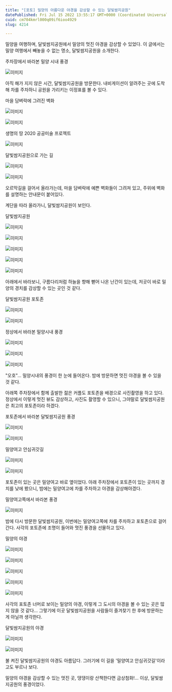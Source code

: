 ```yaml
---
title: "[포토] 밀양의 아름다운 야경을 감상할 수 있는 달빛쌈지공원"
datePublished: Fri Jul 15 2022 13:55:17 GMT+0000 (Coordinated Universal Time)
cuid: cm704kmrl000q09if6ioo4929
slug: 4214

---
```



밀양을 여행하며, 달빛쌈지공원에서 밀양의 멋진 야경을 감상할 수 있었다. 이 글에서는 밀양 여행에서 빼놓을 수 없는 명소, 달빛쌈지공원을 소개한다.

주차장에서 바라본 밀양 시내 풍경

![이미지](https://cdn.hashnode.com/res/hashnode/image/upload/v1739256708856/2f5b2809-d367-44fb-8ce4-07e5e0000429.jpeg)

아직 해가 지지 않은 시간, 달빛쌈지공원을 방문한다. 내비게이션이 알려주는 곳에 도착해 차를 주차하니 공원을 가리키는 이정표를 볼 수 있다.

마을 담벼락에 그려진 벽화

![이미지](https://cdn.hashnode.com/res/hashnode/image/upload/v1739256711030/25fc87a1-886d-44b2-99d0-7903ccc5eae7.jpeg)

![이미지](https://cdn.hashnode.com/res/hashnode/image/upload/v1739256713046/ec01aadb-e511-4cfa-8216-dd11333cf484.jpeg)

생명의 땅 2020 공공미술 프로젝트

![이미지](https://cdn.hashnode.com/res/hashnode/image/upload/v1739256714771/7e728ed3-4681-4747-b7ef-9e6557cb0108.jpeg)

달빛쌈지공원으로 가는 길

![이미지](https://cdn.hashnode.com/res/hashnode/image/upload/v1739256716632/e96cee59-49ef-45f1-bb94-6d18dfef84fb.jpeg)

![이미지](https://cdn.hashnode.com/res/hashnode/image/upload/v1739256718448/e9f2ad0e-8816-44ad-af71-f91d5d121c94.jpeg)

오르막길을 걸어서 올라가는데, 마을 담벼락에 예쁜 벽화들이 그려져 있고, 주위에 벽화를 설명하는 안내문이 붙어있다.

계단을 따라 올라가니, 달빛쌈지공원이 보인다.

달빛쌈지공원

![이미지](https://cdn.hashnode.com/res/hashnode/image/upload/v1739256720406/6cbdcfe7-ae1d-4fe9-989e-1b380c31d994.jpeg)

![이미지](https://cdn.hashnode.com/res/hashnode/image/upload/v1739256722262/cc59204c-3e8c-4eed-939d-9a7be3d16397.jpeg)

![이미지](https://cdn.hashnode.com/res/hashnode/image/upload/v1739256724305/7bf9d835-83cd-4fb5-b3c6-73e448ffd44b.jpeg)

![이미지](https://cdn.hashnode.com/res/hashnode/image/upload/v1739256726603/135f548a-d473-4e67-9b8c-16886bf49226.jpeg)

![이미지](https://cdn.hashnode.com/res/hashnode/image/upload/v1739256728518/85e44923-f001-4f23-a07a-7bd7cc9bc35d.jpeg)

아래에서 바라보니, 구름다리처럼 하늘을 향해 뻗어 나온 난간이 있는데, 저곳이 바로 밀양의 경치를 감상할 수 있는 곳인 것 같다.

달빛쌈지공원 포토존

![이미지](https://cdn.hashnode.com/res/hashnode/image/upload/v1739256730641/9b3f4ba2-19eb-46e9-a5ab-dbb8b2d2da29.jpeg)

![이미지](https://cdn.hashnode.com/res/hashnode/image/upload/v1739256732426/03c5ba49-cc2c-427e-9f6a-1696245dfa75.jpeg)

정상에서 바라본 밀양시내 풍경

![이미지](https://cdn.hashnode.com/res/hashnode/image/upload/v1739256734233/cceacfbc-1455-4c45-a201-a61e886ad089.jpeg)

![이미지](https://cdn.hashnode.com/res/hashnode/image/upload/v1739256736306/fe621d29-72b9-43a9-b28b-a677d8c16566.jpeg)

![이미지](https://cdn.hashnode.com/res/hashnode/image/upload/v1739256738291/ecc39662-85d8-4d57-a456-f13ac58ae577.jpeg)

"오호"... 밀양시내의 풍경이 한 눈에 들어온다. 밤에 방문하면 멋진 야경을 볼 수 있을 것 같다.

아래쪽 주차장에서 함께 출발한 젊은 커플도 포토존을 배경으로 사진촬영을 하고 있다. 정상에서 이렇게 멋진 뷰도 감상하고, 사진도 촬영할 수 있으니, 그야말로 달빛쌈지공원은 최고의 포토존이라 하겠다.

포토존에서 바라본 달빛쌈지공원 풍경

![이미지](https://cdn.hashnode.com/res/hashnode/image/upload/v1739256740399/78f08e7c-2e1d-4b5c-80f6-dc76c7a32680.jpeg)

![이미지](https://cdn.hashnode.com/res/hashnode/image/upload/v1739256742217/ea9a75ff-0ac0-4dc2-9338-1bd109708483.jpeg)

밀양여고 안심귀갓길

![이미지](https://cdn.hashnode.com/res/hashnode/image/upload/v1739256744269/c566b71f-a11a-4d14-87ce-9e03ada6ef80.jpeg)

![이미지](https://cdn.hashnode.com/res/hashnode/image/upload/v1739256746808/1bf78996-7ea3-4a2f-aa39-1e7ad0c0c853.jpeg)

포토존이 있는 곳은 밀양여고 바로 옆이었다. 아래 주차장에서 포토존이 있는 곳까지 경치를 낮에 봤으니, 밤에는 밀양여고에 차를 주차하고 야경을 감상해야겠다.

밀양여고쪽에서 바라본 풍경

![이미지](https://cdn.hashnode.com/res/hashnode/image/upload/v1739256749002/9e26a5fa-bc59-4e3a-8f83-8bc6b7f875db.jpeg)

밤에 다시 방문한 달빛쌈지공원, 이번에는 밀양여고쪽에 차를 주차하고 포토존으로 걸어간다. 사각의 포토존에 조명이 들어와 멋진 풍경을 선물하고 있다.

밀양의 야경

![이미지](https://cdn.hashnode.com/res/hashnode/image/upload/v1739256750992/4251184e-6e03-449b-a536-ec4a092183b1.jpeg)

![이미지](https://cdn.hashnode.com/res/hashnode/image/upload/v1739256752941/f78c4d34-1449-4b13-b3ec-e9f898dc30be.jpeg)

![이미지](https://cdn.hashnode.com/res/hashnode/image/upload/v1739256755285/a8563eca-f199-4dfb-a7c0-069dc84bd253.jpeg)

![이미지](https://cdn.hashnode.com/res/hashnode/image/upload/v1739256757867/47505b8e-49a0-4084-b845-f672bdad4e11.jpeg)

![이미지](https://cdn.hashnode.com/res/hashnode/image/upload/v1739256760561/800943e2-654b-472a-b338-8f347a8d4f61.jpeg)

사각의 포토존 너머로 보이는 밀양의 야경, 이렇게 그 도시의 야경을 볼 수 있는 곳은 많지 않을 것 같다... 그렇기에 이곳 달빛쌈지공원을 사람들이 즐겨찾기 한 후에 방문하는 게 아닐까 생각한다.

달빛쌈지공원의 야경

![이미지](https://cdn.hashnode.com/res/hashnode/image/upload/v1739256762830/aa05ad1f-44b3-484d-bfc3-e0e2ed2efe7f.jpeg)

![이미지](https://cdn.hashnode.com/res/hashnode/image/upload/v1739256765234/a0743241-e3e2-42a7-9abc-d47de29aaac6.jpeg)

불 켜진 달빛쌈지공원의 야경도 아름답다. 그러기에 이 길을 '밀양여고 안심귀갓길'이라고도 부르나 보다.

밀양의 야경을 감상할 수 있는 멋진 곳, 댕댕이랑 산책한다면 금상첨화!... 이상, 달빛쌈지공원의 풍경이었다.